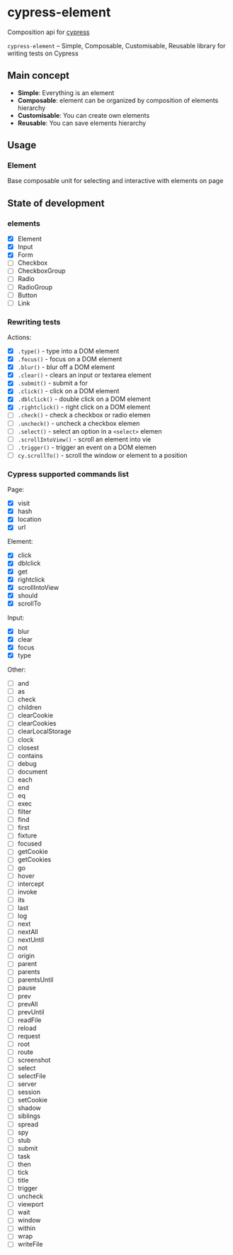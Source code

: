 # cypress-element

Composition api for [cypress](https://cypress.io)

`cypress-element` – Simple, Composable, Customisable, Reusable library for writing tests on Cypress

## Main concept

- **Simple**: Everything is an element
- **Composable**: element can be organized by composition of elements hierarchy
- **Customisable**: You can create own elements
- **Reusable**: You can save elements hierarchy

## Usage

### Element

Base composable unit for selecting and interactive with elements on page

## State of development

### elements

- [x] Element
- [x] Input
- [x] Form
- [ ] Checkbox
- [ ] CheckboxGroup
- [ ] Radio
- [ ] RadioGroup
- [ ] Button
- [ ] Link

### Rewriting tests

Actions:

- [x] `.type()` - type into a DOM element
- [x] `.focus()` - focus on a DOM element
- [x] `.blur()` - blur off a DOM element
- [x] `.clear()` - clears an input or textarea element
- [x] `.submit()` - submit a for
- [x] `.click()` - click on a DOM element
- [x] `.dblclick()` - double click on a DOM element
- [x] `.rightclick()` - right click on a DOM element
- [ ] `.check()` - check a checkbox or radio elemen
- [ ] `.uncheck()` - uncheck a checkbox elemen
- [ ] `.select()` - select an option in a `<select>` elemen
- [ ] `.scrollIntoView()` - scroll an element into vie
- [ ] `.trigger()` - trigger an event on a DOM elemen
- [ ] `cy.scrollTo()` - scroll the window or element to a position

### Cypress supported commands list

Page:

- [x] visit
- [x] hash
- [x] location
- [x] url

Element:

- [x] click
- [x] dblclick
- [x] get
- [x] rightclick
- [x] scrollIntoView
- [x] should
- [x] scrollTo

Input:

- [x] blur
- [x] clear
- [x] focus
- [x] type

Other:

- [ ] and
- [ ] as
- [ ] check
- [ ] children
- [ ] clearCookie
- [ ] clearCookies
- [ ] clearLocalStorage
- [ ] clock
- [ ] closest
- [ ] contains
- [ ] debug
- [ ] document
- [ ] each
- [ ] end
- [ ] eq
- [ ] exec
- [ ] filter
- [ ] find
- [ ] first
- [ ] fixture
- [ ] focused
- [ ] getCookie
- [ ] getCookies
- [ ] go
- [ ] hover
- [ ] intercept
- [ ] invoke
- [ ] its
- [ ] last
- [ ] log
- [ ] next
- [ ] nextAll
- [ ] nextUntil
- [ ] not
- [ ] origin
- [ ] parent
- [ ] parents
- [ ] parentsUntil
- [ ] pause
- [ ] prev
- [ ] prevAll
- [ ] prevUntil
- [ ] readFile
- [ ] reload
- [ ] request
- [ ] root
- [ ] route
- [ ] screenshot
- [ ] select
- [ ] selectFile
- [ ] server
- [ ] session
- [ ] setCookie
- [ ] shadow
- [ ] siblings
- [ ] spread
- [ ] spy
- [ ] stub
- [ ] submit
- [ ] task
- [ ] then
- [ ] tick
- [ ] title
- [ ] trigger
- [ ] uncheck
- [ ] viewport
- [ ] wait
- [ ] window
- [ ] within
- [ ] wrap
- [ ] writeFile
